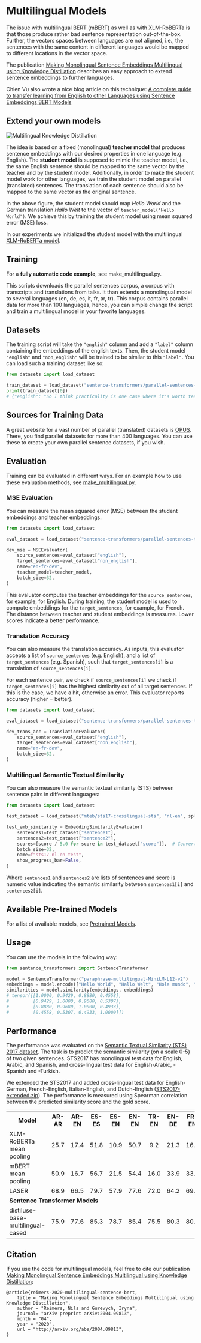 # Multilingual Models
The issue with multilingual BERT (mBERT) as well as with XLM-RoBERTa is that those produce rather bad sentence representation out-of-the-box. Further, the vectors spaces between languages are not aligned, i.e., the sentences with the same content in different languages would be mapped to different locations in the vector space.

The publication [Making Monolingual Sentence Embeddings Multilingual using Knowledge Distillation](https://arxiv.org/abs/2004.09813) describes an easy approach to extend sentence embeddings to further languages.

Chien Vu also wrote a nice blog article on this technique: [A complete guide to transfer learning from English to other Languages using Sentence Embeddings BERT Models](https://medium.com/data-science/a-complete-guide-to-transfer-learning-from-english-to-other-languages-using-sentence-embeddings-8c427f8804a9)

## Extend your own models
![Multilingual Knowledge Distillation](https://raw.githubusercontent.com/UKPLab/sentence-transformers/master/docs/img/multilingual-distillation.png)

The idea is based on a fixed (monolingual) **teacher model** that produces sentence embeddings with our desired properties in one language (e.g. English). The **student model** is supposed to mimic the teacher model, i.e., the same English sentence should be mapped to the same vector by the teacher and by the student model. Additionally, in order to make the student model work for other languages, we train the student model on parallel (translated) sentences. The translation of each sentence should also be mapped to the same vector as the original sentence.

In the above figure, the student model should map *Hello World* and the German translation *Hallo Welt* to the vector of ``teacher_model('Hello World')``. We achieve this by training the student model using mean squared error (MSE) loss.

In our experiments we initialized the student model with the multilingual [XLM-RoBERTa model](https://huggingface.co/FacebookAI/xlm-roberta-base). 

## Training 
For a **fully automatic code example**, see make_multilingual.py. 

This scripts downloads the parallel sentences corpus, a corpus with transcripts and translations from talks. It than extends a monolingual model to several languages (en, de, es, it, fr, ar, tr). This corpus contains parallel data for more than 100 languages, hence, you can simple change the script and train a multilingual model in your favorite languages.

## Datasets
The training script will take the `"english"` column and add a `"label"` column containing the embeddings of the english texts. Then, the student model `"english"` and `"non_english"` will be trained to be similar to this `"label"`. You can load such a training dataset like so:

```python
from datasets import load_dataset

train_dataset = load_dataset("sentence-transformers/parallel-sentences-talks", "en-de", split="train")
print(train_dataset[0])
# {"english": "So I think practicality is one case where it's worth teaching people by hand.", "non_english": "Ich denke, dass es sich aus diesem Grund lohnt, den Leuten das Rechnen von Hand beizubringen."}
```

## Sources for Training Data
A great website for a vast number of parallel (translated) datasets is [OPUS](http://opus.nlpl.eu/). There, you find parallel datasets for more than 400 languages. You can use these to create your own parallel sentence datasets, if you wish.

## Evaluation

Training can be evaluated in different ways. For an example how to use these evaluation methods, see [make_multilingual.py](make_multilingual.py). 

### MSE Evaluation
You can measure the mean squared error (MSE) between the student embeddings and teacher embeddings.

```python
from datasets import load_dataset

eval_dataset = load_dataset("sentence-transformers/parallel-sentences-talks", "en-fr", split="dev")

dev_mse = MSEEvaluator(
    source_sentences=eval_dataset["english"],
    target_sentences=eval_dataset["non_english"],
    name="en-fr-dev",
    teacher_model=teacher_model,
    batch_size=32,
)
```

This evaluator computes the teacher embeddings for the `source_sentences`, for example, for English. During training, the student model is used to compute embeddings for the `target_sentences`, for example, for French. The distance between teacher and student embeddings is measures. Lower scores indicate a better performance.

### Translation Accuracy
You can also measure the translation accuracy. As inputs, this evaluator accepts a list of `source_sentences` (e.g. English), and a list of `target_sentences` (e.g. Spanish), such that `target_sentences[i]` is a translation of `source_sentences[i]`.

For each sentence pair, we check if `source_sentences[i]` we check if `target_sentences[i]` has the highest similarity out of all target sentences. If this is the case, we have a hit, otherwise an error. This evaluator reports accuracy (higher = better). 

```python
from datasets import load_dataset

eval_dataset = load_dataset("sentence-transformers/parallel-sentences-talks", "en-fr", split="dev")

dev_trans_acc = TranslationEvaluator(
    source_sentences=eval_dataset["english"],
    target_sentences=eval_dataset["non_english"],
    name="en-fr-dev",
    batch_size=32,
)
```

### Multilingual Semantic Textual Similarity
You can also measure the semantic textual similarity (STS) between sentence pairs in different languages:

```python
from datasets import load_dataset

test_dataset = load_dataset("mteb/sts17-crosslingual-sts", "nl-en", split="test")

test_emb_similarity = EmbeddingSimilarityEvaluator(
    sentences1=test_dataset["sentence1"],
    sentences2=test_dataset["sentence2"],
    scores=[score / 5.0 for score in test_dataset["score"]],  # Convert 0-5 scores to 0-1 scores
    batch_size=32,
    name=f"sts17-nl-en-test",
    show_progress_bar=False,
)
```

Where `sentences1` and `sentences2` are lists of sentences and score is numeric value indicating the semantic similarity between `sentences1[i]` and `sentences2[i]`.

## Available Pre-trained Models
For a list of available models, see [Pretrained Models](../../docs/pretrained_models.md#multilingual-models).

## Usage
You can use the models in the following way:

```python
from sentence_transformers import SentenceTransformer

model = SentenceTransformer("paraphrase-multilingual-MiniLM-L12-v2")
embeddings = model.encode(["Hello World", "Hallo Welt", "Hola mundo", "Bye, Moon!"])
similarities = model.similarity(embeddings, embeddings)
# tensor([[1.0000, 0.9429, 0.8880, 0.4558],
#         [0.9429, 1.0000, 0.9680, 0.5307],
#         [0.8880, 0.9680, 1.0000, 0.4933],
#         [0.4558, 0.5307, 0.4933, 1.0000]])
```

## Performance
The performance was evaluated on the [Semantic Textual Similarity (STS) 2017 dataset](https://web.archive.org/web/20230321115929/http://ixa2.si.ehu.eus/stswiki/index.php/Main_Page). The task is to predict the semantic similarity (on a scale 0-5) of two given sentences. STS2017 has monolingual test data for English, Arabic, and Spanish, and cross-lingual test data for English-Arabic, -Spanish and -Turkish.

We extended the STS2017 and added cross-lingual test data for English-German, French-English, Italian-English, and Dutch-English ([STS2017-extended.zip](https://public.ukp.informatik.tu-darmstadt.de/reimers/sentence-transformers/datasets/STS2017-extended.zip)). The performance is measured using Spearman correlation between the predicted similarity score and the gold score.

<table class="docutils">
  <tr>
    <th>Model</th>
    <th>AR-AR</th>
    <th>AR-EN</th>
    <th>ES-ES</th>
    <th>ES-EN</th>
    <th>EN-EN</th>
    <th>TR-EN</th>
    <th>EN-DE</th>
    <th>FR-EN</th>
    <th>IT-EN</th>
    <th>NL-EN</th>
    <th>Average</th>
  </tr>
  <tr>
    <td>XLM-RoBERTa mean pooling </td>
    <td align="center">25.7</td>
    <td align="center">17.4</td>
    <td align="center">51.8</td>
    <td align="center">10.9</td>
    <td align="center">50.7</td>
    <td align="center">9.2</td>
    <td align="center">21.3</td>
    <td align="center">16.6</td>
    <td align="center">22.9</td>
    <td align="center">26.0</td>
    <td align="center">25.2</td>
  </tr>
  <tr>
    <td>mBERT mean pooling </td>
    <td align="center">50.9</td>
    <td align="center">16.7</td>
    <td align="center">56.7</td>
    <td align="center">21.5</td>
    <td align="center">54.4</td>
    <td align="center">16.0</td>
    <td align="center">33.9</td>
    <td align="center">33.0</td>
    <td align="center">34.0</td>
    <td align="center">35.6</td>
    <td align="center">35.3</td>
  </tr>
  <tr>
    <td>LASER</td>
    <td align="center">68.9</td>
    <td align="center">66.5</td>
    <td align="center">79.7</td>
    <td align="center">57.9</td>
    <td align="center">77.6</td>
    <td align="center">72.0</td>
    <td align="center">64.2</td>
    <td align="center">69.1</td>
    <td align="center">70.8</td>
    <td align="center">68.5</td>
    <td align="center">69.5</td>
  </tr> 
  <tr>
    <td colspan="12"><b>Sentence Transformer Models</b></td>
  </tr>
  <tr>
  <td>distiluse-base-multilingual-cased</td>
    <td align="center">75.9</td>
    <td align="center">77.6</td>
    <td align="center">85.3</td>
    <td align="center">78.7</td>
    <td align="center">85.4</td>
    <td align="center">75.5</td>
    <td align="center">80.3</td>
    <td align="center">80.2</td>
    <td align="center">80.5</td>
    <td align="center">81.7</td>
    <td align="center">80.1</td>
    </tr>
</table>

## Citation
If you use the code for multilingual models, feel free to cite our publication [Making Monolingual Sentence Embeddings Multilingual using Knowledge Distillation](https://arxiv.org/abs/2004.09813):
``` 
@article{reimers-2020-multilingual-sentence-bert,
    title = "Making Monolingual Sentence Embeddings Multilingual using Knowledge Distillation",
    author = "Reimers, Nils and Gurevych, Iryna",
    journal= "arXiv preprint arXiv:2004.09813",
    month = "04",
    year = "2020",
    url = "http://arxiv.org/abs/2004.09813",
}
```
